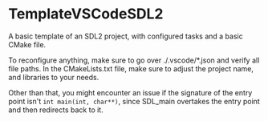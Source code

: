 # TemplateVSCodeSDL2
A basic template of an SDL2 project, with configured tasks and a basic CMake file.


To reconfigure anything, make sure to go over ./.vscode/*.json and verify all file paths.
In the CMakeLists.txt file, make sure to adjust the project name, and libraries to your needs.

Other than that, you might encounter an issue if the signature of the entry point isn't `int main(int, char**)`,
  since SDL_main overtakes the entry point and then redirects back to it.
